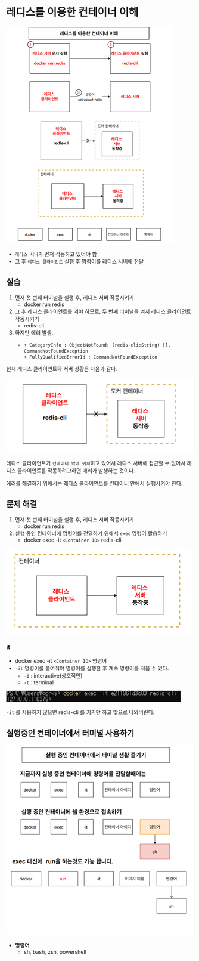 # 레디스를 이용한 컨테이너 이해

![IMAGES](./images/redis.png)

- `레디스 서버`가 먼저 작동하고 있어야 함
- 그 후 `레디스 클라이언트` 실행 후 명령어를 레디스 서버에 전달

## 실습

1. 먼저 첫 번째 터미널을 실행 후, 레디스 서버 작동시키기
    - docker run redis
2. 그 후 레디스 클라이언트를 켜야 하므로, 두 번째 터미널을 켜서 레디스 클라이언트 작동시키기
    - redis-cli
3. 하지만 에러 발생..
    - ```
      + CategoryInfo : ObjectNotFound: (redis-cli:String) [], CommandNotFoundException
      + FullyQualifiedErrorId : CommandNotFoundException
      ```

현재 레디스 클라이언트와 서버 상황은 다음과 같다.

![IMAGES](./images/rediscli.png)

레디스 클라이언트가 `컨네이너 밖에 위치`하고 있어서 레디스 서버에 접근할 수 없어서 레디스 클라이언트를 작동하려고하면 에러가 발생하는 것이다.

에러를 해결하기 위해서는 레디스 클라이언트를 컨테이너 안에서 실행시켜야 한다.

## 문제 해결

1. 먼저 첫 번째 터미널을 실행 후, 레디스 서버 작동시키기
    - docker run redis
2. 실행 중인 컨테이너에 명령어를 전달하기 위해서 `exec` 명령어 활용하기
    - docker exec -it `<Container ID>` redis-cli

![IMAGES](./images/rediscli2.png)

### it

- docker exec -it `<Container ID>` 명령어
- `-it` 명령어를 붙여줘야 명령어를 실행한 후  계속 명령어를 적을 수 있다.
    - `-i` : interactive(상호적인)
    - `-t` : terminal 

![IMAGES](./images/it.png)

`-it` 를 사용하지 않으면 redis-cli 를 키기만 하고 밖으로 나와버린다.

## 실행중인 컨테이너에서 터미널 사용하기

![IMAGES](./images/dockerexec.png)

- __명령어__
    - sh, bash, zsh, powershell
    